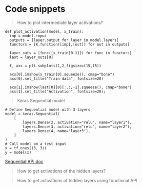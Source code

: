 # Code snippets 

> How to plot intermediate layer activations?
```
def plot_activation(model, x_train):
  inp = model.input
  outputs = [layer.output for layer in model.layers]
  functors = [K.function([inp],[out]) for out in outputs]

  layer_outs = [func([x_train[0:1]]) for func in functors]
  last = layer_outs[0]

  f, axs = plt.subplots(1,2,figsize=(15,15))

  axs[0].imshow(x_train[0].squeeze(), cmap="bone")
  axs[0].set_title("Train data", fontsize=20)

  axs[1].imshow(last[0][0][:,:,-1].squeeze(), cmap="bone")
  axs[1].set_title("Activation", fontsize=20);
```

> Keras Sequential model

```
# Define Sequential model with 3 layers
model = keras.Sequential(
    [
        layers.Dense(2, activation="relu", name="layer1"),
        layers.Dense(3, activation="relu", name="layer2"),
        layers.Dense(4, name="layer3"),
    ]
)
# Call model on a test input
x = tf.ones((3, 3))
y = model(x)
```

[Sequential API doc](https://www.tensorflow.org/guide/keras/sequential_model)


> How to get activations of the hidden layers? 


> How to get activations of hidden layers using functional API